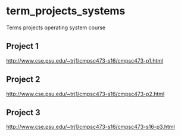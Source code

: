 # term_projects_systems
Terms projects operating system course


## Project 1
http://www.cse.psu.edu/~trj1/cmpsc473-s16/cmpsc473-p1.html

## Project 2
http://www.cse.psu.edu/~trj1/cmpsc473-s16/cmpsc473-p2.html

## Project 3
http://www.cse.psu.edu/~trj1/cmpsc473-s16/cmpsc473-s16-p3.html
